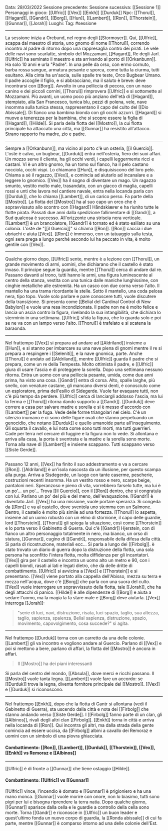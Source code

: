 Data: 28/03/2022
Sessione precedente:
Sessione sucessiva: [[Sessione 1]]
Personaggi in gioco: [[Ulfric]] [[Vex]] [[Enkh]] [[Durduk]]
Npc: [[Thorul]], [[Hagard]], [[Gandr]], [[Borg]], [[Hun]], [[Lambert]], [[Ron]], [[Thorstein]], [[Gunnar]], [[Jorah]]
Luoghi:
Tag: #sessione

----
La sessione inizia a Orcbund, nel regno degli [[Stormoyer]]. Qui, [[Ulfric]], scappa dal maestro di storia, uno gnomo di nome [[Thorul]], correndo incontro al padre di ritorno dopo una rappresaglia contro dei pirati.
Le vele delle navi sono scarlatte, simbolo del Mozzamani, [[Hagard]], Re degli Jarl. [[Ulfric]] ha seminato il maestro e sta arrivando al porto di [[Orkanbunn]]. Ha solo 10 anni e urla "Padre". In una pelle da orso, con ermo cornuto, barba rossa sangue, armatura pesante e sporca, come tutta la ciurma, tutti esultano. Alla cinta ha un'ascia, sulle spalle tre teste, Orco Bugbear Umano. Il padre accoglie il figlio, e si abbracciano, ma il saluto è breve: deve incontrarsi con [[Borg]]. Avvolto in una pelliccia di pecora, con un naso canino e dei piccoli cornini, [[Thorul]] rimprovera [[Ulfric]] e si sottomette al Mozzamani. Più avanti, un uomo poco più anziano dell'età di [[Hagard]], stempiato, alla San Francesco, tunica blu, pezzi di polena, vele, nave insomma sulla tunica stessa, rappresentano il capo del culto del [[Dio Abissale]]. Di fianco una bambina bionda con gli occhi azzurri. [[Hagard]] si muove a tenerezza per la bambina, che si scopre essere la figlia di [[Hagard]], [[Hilde]]. Si parla della flotta del [[Mostro]], la cui flotta principale ha attaccato una città, ma [[Gunnar]] ha resistito all'attacco. Strano rapporto fra madre, zio e padre. 

----
Sempre a [[Orkanbunn]], ma vicino al porto c'è un osteria, [[il Guercio]]. L'oste è calvo, un bugbear, [[Durduk]] entra nell'osteria, fiero dei suoi affari. Un mozzo serve il cliente, ha gli occhi verdi, i capelli leggermente ricci e castani. Vi è un altro gnomo, ha un tomo sul fianco, ha il pelo castano nocciola, occhi vispi. Lo chiamano [[Hun]], e disquisiscono del loro pelo. Chiama a sè il ragazzo, [[Vex]], e comincia ad aiutarlo ad incanalare e a leggere lo gnomico. [[Vex]] ha il sogno di diventare un mago. Un ragazzo smunto, vestito molto male, trasandato, con un giacco di maglia, capelli rossi e unti che lavora nel cantiere navale, entra nella locanda parla con [[Durduk]], che lo chiama [[Lambert]],  di un carico perso. Fa parte della [[Mostro]]. La flotta del [[Mostro]] ha al suo capo un orco che è sopravvissuto allo scontro con [[Hagard]] Håndskiærer e ha riunito tutte le flotte pirata. 
Passati due anni dalla spedizione fallimentare di [[Gandr]], a Sud qualcosa è successo. All'orizzonte una striscia nera verticale. [[Lambert]] è un brancolatore, [[Gandr]] è tornato ed è stato esiliato su una colonia. L'oste de "[[il Guercio]]" si chiama [[Ron]]. [[Ron]] caccia i due ubriachi e aiuta [[Vex]]. [[Ron]] è immenso, con un tatuaggio sulla testa, ogni sera prega a lungo perché secondo lui ha peccato in vita, è molto gentile con [[Vex]].

---
Qualche giorno dopo, [[Ulfric]] sente, mentre è a lezione con [[Thorul]], un grande movimento di armi, uomini, che dichiarano che il castello è stato invaso. Il principe segue la guardia, mentre [[Thorul]] cerca di andare dal re. Passano davanti al trono, tutti hanno le armi, una figura luminescente al centro della stanza, vestita con una tunica dalle maniche lunghissime, con cinghie metalliche alle estremità. Ha un casco con due corna verso l'alto. Il mantello ha una trama ricordante le stelle. Sotto il mantello, una coda pelosa nera, tipo topo. Vuole solo parlare e pare conoscere tutti, vuole discutere della transizione. Si presenta come [[Belial del Cardinal Control di New Babylon]] e vuole una resa incondizionata. Il padre non ne è molto felice e lancia un ascia contro la figura, rivelando la sua intangibilità, che dichiara lo sterminio in una settimana. [[Ulfric]] sfida la figura, che lo guarda solo e poi se ne va con un lampo verso l'alto. [[Thorul]] è trafelato e si scatena la baraonda. 

---

Nel frattempo [[Vex]] si prepara ad andare ad [[Aldriland]] insieme a [[Hun]], e si stanno per imbarcare su una nave piena di gnomi mentre il re si prepara a respingere i [[Seleniti]], e la nave gnomica, parte. 
Anche [[Thorul]] è andato ad [[Aldriland]], mentre [[Ulfric]] guarda il padre che si prepara, come un re della Tempesta. Molto ottimista il padre, e [[Ulfric]] giura di usare l'ascia e di proteggere la sorella. 
Dopo una settimana nessuno ritorna. 
Entra un uomo con una pelliccia pesante, umida, come due anni prima, ha visto una cosa. [[Gandr]] entra di corsa. Alto, spalle larghe, più snello, con venature castane, gli mancano diversi denti, è conosciuto come un esploratore, prima dell'esilio di Sidegerde. Vuole far evaquare tutti, non c'è più tempo da perdere. [[Ulfric]] cerca di lanciargli addosso l'ascia, ma lui la ferma e [[Thorul]] ritorna dando supporto a [[Gandr]]. 
[[Durduk]] deve correre a casa per salvare madre e sorella e si è messo d'accordo con [[Lambert]] per la fuga. Vede delle forme triangolari nel cielo. C'è un silenzio inumano e ci sono delle figure ovali che stanno perpetuando un genocidio, che notano [[Durduk]] e quello umanoide parte all'inseguimento. Gli squarta il cavallo, e lui nota come sono tutti morti, ma tutti guerrieri. Cade per terra nel cercare di fuggire e la figura non lo vede. Si allontana e arriva alla casa, la porta è sventrata e la madre e la sorella sono morte. Torna alla nave di [[Lambert]] e insieme scappano. 
Tutti scappano verso [[Siste Gerde]].

---
Passano 12 anni, [[Vex]] ha finito il suo addestramento e va a cercare [[Ron]]. [[Aldriland]] è un'isola nascosta da un illusione, per questo scampa alla purga. Arriva a Sisdegerde, un luogo con tante caserme, pescherie, costruzioni recenti insomma. Ha un vestito rosso e nero, scarpe beige, pantaloni neri. Speranzoso e pieno di vita, vorrebbero farselo tutte, ma lui è un po'... un po'... Trova [[il Guercio]], con il [[Ron]] dentro, che si congratula con lui. Parlano un po' del più e del meno, dell'evaquazione. [[Gandr]] è diventato Jarl. [[Vex]] ha una missione, vuole portare speranza. Si congeda da [[Ron]] e va al castello, dove sventola uno stemma con un Salmone. Dentro, il castello è molto più simile ad una fortezza. [[Thorul]] lo aspetta, insieme ad un uomo robusto con un elmo di stornione, il capo delle guardie, lord [[Thorstein]]. [[Thorul]] gli spiega la situazione, così come [[Thorstein]] e lo porta verso il Gabinetto di Guerra. Qui c'è [[Gandr]] Hjerstein, con di fianco un altro personaggio totalmente in nero, ma bianco, un orso di statura, [[Gunnar]], cugino di [[Gandr]], responsabile della difesa della città. Si parla di ricostruzione, materiali ecc...  Si parla a lungo dei [[Firbolg]]. è stato trovato un diario di guerra dopo la distruzione della flotta, una sola persona ha sconfitto l'intera flotta, molta diffidenza per gli incantatori. [[Vex]] gira per il castello e incontra un uomo alto un metro e 90, con i capelli biondi, rasati ai lati e legati dietro, che dà delle dritte di combattimento. [[Ulfric]] si avvicina a [[Vex]] e [[Thorstein]] e si presentano. [[Vex]] viene portato alla cappella dell'Abisso, mezza su terra e mezza nell'acqua, dove c'è [[Borg]] che parla con una suora del culto. [[Vex]] vuole interrogare un sopravvissuto della flotta, tale [[Jorah]], che ha degli attacchi di panico. [[Hilde]] è alle dipendenze di [[Borg]] e aiuta a sedare l'uomo, ma la magia la fa stare male e [[Borg]] deve aiutarla. [[Vex]] interroga [[Jorah]]:
>"serie di luci, navi, distruzione, risata, luci spazio, taglio, sua altezza, taglio, sapienza, spaienza, Belial sapienza, distruzione, spazio, movimento, capovolgimento, cosa succede?" si agita. 

---
Nel frattempo [[Durduk]] torna con un carretto da una delle colonie. [[Lambert]] gli va incontro e vogliono andare al Guercio. Parlano di [[Vex]] e poi si mettono a bere, parlano di affari, la flotta del [[Mostro]] è ancora in affari. 
>Il [[Mostro]] ha dei piani interessanti

Si parla del centro del mondo, [[Absula]], dove merci e ricchi passano. Il [[Mostro]] vuole tanta legna. [[Lambert]] vuole fare un accordo: se [[Durduk]] trova la legna, diventa fornitore principale del [[Mostro]]. 
[[Vex]] e [[Durduk]] si riconoscono. 

----

Nel frattempo [[Enkh]], dopo che la flotta di Gantr si allontana (vedi il Gabinetto di Guerra), sta uscendo dalla città e nota dei [[Firbolg]] che stanno andando verso [[Siste Gerde]]. I [[Firbolg]] fanno parte di un clan, gli [[Albinos]], rivali degli altri clan [[Firbolg]]. [[Enkh]] torna in città e arriva nella locanda di [[Ron]]. Qui incontra gli altri, ma dalla strada della gente comincia ad essere uccisa, da [[Firbolg]] albini a cavallo dei Remoraz e uomini con un simbolo di una piovra ghiacciata. 

#### Combattimento: [[Ron]], [[Lambert]], [[Durduk]], [[Thorstein]], [[Vex]], [[Enkh]] vs Remoraz e [[Albinos]]
---
[[Ulfric]] è di fronte a [[Gunnar]] che tiene ostaggio [[Hilde]]. 
#### Combattimento: [[Ulfric]] vs [[Gunnar]]
[[Ulfric]] vince, l'incendio è domato e [[Gunnar]] è prigioniero e ha una mano monca. [[Gunnar]] vuole morire con onore, non lo biasimo, tutti sono pigri per lui e bisogna riprendere la terra natia. 
Dopo qualche giorno, [[Gunnar]] sparisce dalla cella e le guardie a controllo della cella sono morte. Torna [[Gandr]] e riconosce in [[Ulfric]] un buon leader e quest'ultimo fonda un nuovo corpo di guardia, la [[Ronda abissale]] di cui fa parte, mentre [[Gunnar]] è comparso intorno ad una delle colonie dell'Est.